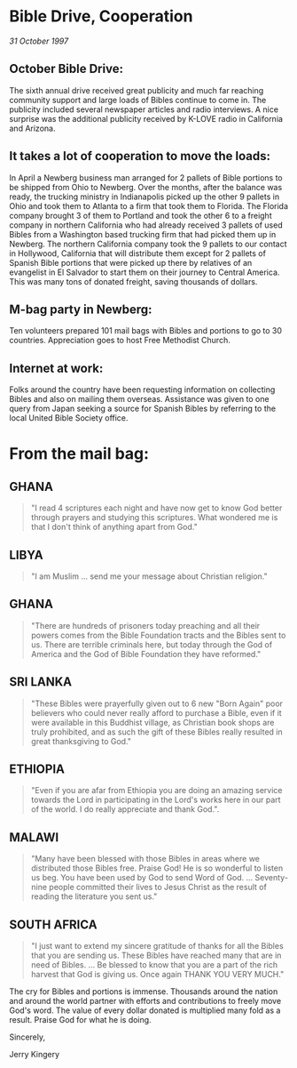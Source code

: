 # Bible Drive, Cooperation

*31 October 1997*

## October Bible Drive: 

The sixth annual drive received great publicity and much far reaching 
community support and large loads of Bibles continue to come in. The 
publicity included several newspaper articles and radio interviews. A 
nice surprise was the additional publicity received by K-LOVE radio in 
California and Arizona. 

## It takes a lot of cooperation to move the loads: 

In April a Newberg business man arranged for 2 pallets of Bible 
portions to be shipped from Ohio to Newberg. Over the months, after the 
balance was ready, the trucking ministry in Indianapolis picked up the 
other 9 pallets in Ohio and took them to Atlanta to a firm that took 
them to Florida. The Florida company brought 3 of them to Portland and 
took the other 6 to a freight company in northern California who had 
already received 3 pallets of used Bibles from a Washington based 
trucking firm that had picked them up in Newberg. The northern 
California company took the 9 pallets to our contact in Hollywood, 
California that will distribute them except for 2 pallets of Spanish 
Bible portions that were picked up there by relatives of an evangelist 
in El Salvador to start them on their journey to Central America. This 
was many tons of donated freight, saving thousands of dollars. 

## M-bag party in Newberg: 

Ten volunteers prepared 101 mail bags with Bibles and portions to go to 
30 countries. Appreciation goes to host Free Methodist Church. 

## Internet at work: 

Folks around the country have been requesting information on collecting 
Bibles and also on mailing them overseas. Assistance was given to one 
query from Japan seeking a source for Spanish Bibles by referring to 
the local United Bible Society office. 


# From the mail bag: 

## GHANA

> "I read 4 scriptures each night and have now get to know God 
> better through prayers and studying this scriptures. What wondered me 
> is that I don't think of anything apart from God." 

## LIBYA

> "I am Muslim ... send me your message about Christian 
> religion." 

## GHANA

> "There are hundreds of prisoners today preaching and all 
> their powers comes from the Bible Foundation tracts and the Bibles sent 
> to us. There are terrible criminals here, but today through the God of 
> America and the God of Bible Foundation they have reformed." 

## SRI LANKA

> "These Bibles were prayerfully given out to 6 new "Born 
> Again" poor believers who could never really afford to purchase a 
> Bible, even if it were available in this Buddhist village, as Christian 
> book shops are truly prohibited, and as such the gift of these Bibles 
> really resulted in great thanksgiving to God." 

## ETHIOPIA

> "Even if you are afar from Ethiopia you are doing an 
> amazing service towards the Lord in participating in the Lord's works 
> here in our part of the world. I do really appreciate and thank God.". 

## MALAWI

> "Many have been blessed with those Bibles in areas where we 
> distributed those Bibles free. Praise God! He is so wonderful to listen 
> us beg. You have been used by God to send Word of God. ... Seventy-nine 
> people committed their lives to Jesus Christ as the result of reading 
> the literature you sent us." 

## SOUTH AFRICA

> "I just want to extend my sincere gratitude of thanks 
> for all the Bibles that you are sending us. These Bibles have reached 
> many that are in need of Bibles. ... Be blessed to know that you are a 
> part of the rich harvest that God is giving us. Once again THANK YOU 
> VERY MUCH." 


The cry for Bibles and portions is immense. Thousands around the nation 
and around the world partner with efforts and contributions to freely 
move God's word. The value of every dollar donated is multiplied many 
fold as a result. Praise God for what he is doing. 

Sincerely,

Jerry Kingery
